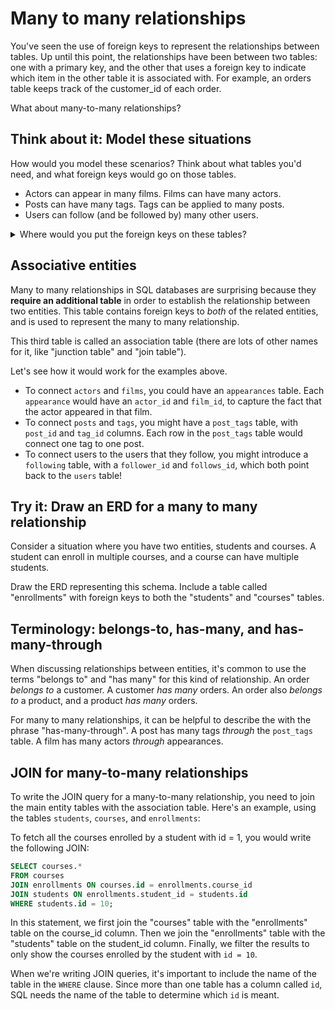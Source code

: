 # Many to many relationships

You've seen the use of foreign keys to represent the relationships between tables. Up until this point, the relationships have been between two tables: one with a primary key, and the other that uses a foreign key to indicate which item in the other table it is associated with. For example, an orders table keeps track of the customer_id of each order.

What about many-to-many relationships? 

## Think about it: Model these situations

How would you model these scenarios? Think about what tables you'd need, and what foreign keys would go on those tables.

- Actors can appear in many films. Films can have many actors.
- Posts can have many tags. Tags can be applied to many posts.
- Users can follow (and be followed by) many other users.

<details><summary>Where would you put the foreign keys on these tables?</summary>

If you only have two tables, there's no good answer. 

Take the `posts` and `tags` example. 

- If the foreign key goes on the posts table (`posts.tag_id`), then each post can only have one tag. 
- If the foreign key goes on the tags table (`tags.post_id`), then each tag can only apply to one post. 

There are some bad answers possible here, like adding more than one column (`posts.tag1_id`, `posts.tag2_id`), or storing more than one id in a column (`posts.tag_ids` with a comma-separated list of ids). However, these violate the principles of normalization.

Instead, we'll need to introduce a _third table_ in between `posts` and `tags` to represent the association between them.

</details>

## Associative entities

Many to many relationships in SQL databases are surprising because they **require an additional table** in order to establish the relationship between two entities. This table contains foreign keys to _both_ of the related entities, and is used to represent the many to many relationship.

This third table is called an association table (there are lots of other names for it, like "junction table" and "join table").

Let's see how it would work for the examples above.

- To connect `actors` and `films`, you could have an `appearances` table. Each `appearance` would have an `actor_id` and `film_id`, to capture the fact that the actor appeared in that film.
- To connect `posts` and `tags`, you might have a `post_tags` table, with `post_id` and `tag_id` columns. Each row in the `post_tags` table would connect one tag to one post. 
- To connect users to the users that they follow, you might introduce a `following` table, with a `follower_id` and `follows_id`, which both point back to the `users` table!

## Try it: Draw an ERD for a many to many relationship

Consider a situation where you have two entities, students and courses. A student can enroll in multiple courses, and a course can have multiple students.

Draw the ERD representing this schema. Include a table called "enrollments" with foreign keys to both the "students" and "courses" tables.

## Terminology: belongs-to, has-many, and has-many-through

When discussing relationships between entities, it's common to use the terms "belongs to" and "has many" for this kind of relationship. An order _belongs to_ a customer. A customer _has many_ orders. An order also _belongs to_ a product, and a product _has many_ orders.

For many to many relationships, it can be helpful to describe the with the phrase "has-many-through". A post has many tags _through_ the `post_tags` table. A film has many actors _through_ appearances.

## JOIN for many-to-many relationships

To write the JOIN query for a many-to-many relationship, you need to join the main entity tables with the association table. Here's an example, using the tables `students`, `courses`, and `enrollments`:

To fetch all the courses enrolled by a student with id = 1, you would write the following JOIN:

```sql
SELECT courses.* 
FROM courses 
JOIN enrollments ON courses.id = enrollments.course_id 
JOIN students ON enrollments.student_id = students.id 
WHERE students.id = 10;
```

In this statement, we first join the "courses" table with the "enrollments" table on the course_id column. Then we join the "enrollments" table with the "students" table on the student_id column. Finally, we filter the results to only show the courses enrolled by the student with `id = 10`.

When we're writing JOIN queries, it's important to include the name of the table in the `WHERE` clause. Since more than one table has a column called `id`, SQL needs the name of the table to determine which `id` is meant.
